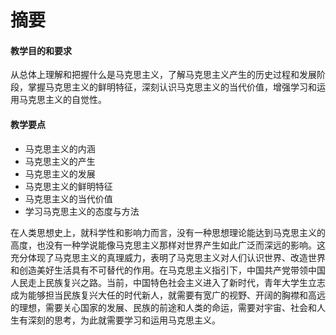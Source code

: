 # 摘要

#### 教学目的和要求

从总体上理解和把握什么是马克思主义，了解马克思主义产生的历史过程和发展阶段，掌握马克思主义的鲜明特征，深刻认识马克思主义的当代价值，增强学习和运用马克思主义的自觉性。

#### 教学要点

- 马克思主义的内涵
- 马克思主义的产生
- 马克思主义的发展
- 马克思主义的鲜明特征
- 马克思主义的当代价值
- 学习马克思主义的态度与方法


在人类思想史上，就科学性和影响力而言，没有一种思想理论能达到马克思主义的高度，也没有一种学说能像马克思主义那样对世界产生如此广泛而深远的影响。这充分体现了马克思主义的真理威力，表明了马克思主义对人们认识世界、改造世界和创造美好生活具有不可替代的作用。在马克思主义指引下，中国共产党带领中国人民走上民族复兴之路。当前，中国特色社会主义进入了新时代，青年大学生立志成为能够担当民族复兴大任的时代新人，就需要有宽广的视野、开阔的胸襟和高远的理想，需要关心国家的发展、民族的前途和人类的命运，需要对宇宙、社会和人生有深刻的思考，为此就需要学习和运用马克思主义。